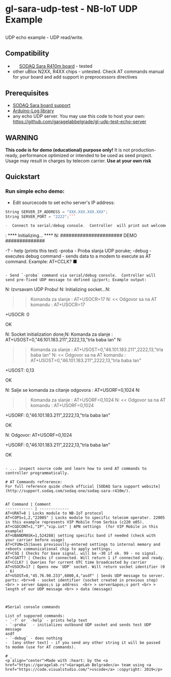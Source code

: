 # gl-sara-udp-test - NB-IoT UDP Example
## 

UDP echo example - UDP read/write. 


## Compatibility

* <img src="https://www.arduino.cc/favicon.ico" height="16" width="16"> [ SODAQ Sara R410m board](https://support.sodaq.com/sodaq-one/sara/) - tested
*  other uBlox N2XX, R4XX chips - untested. Check AT commands manual for your board and add support in preprocessors directives

## Prerequisites
* [SODAQ Sara board support](http://support.sodaq.com/sodaq-one/arduino-ide-setup/)
* [Arduino-Log library](https://github.com/thijse/Arduino-Log) 
* any echo UDP server. You may use this code to host your own: https://github.com/garagelabbelgrade/gl-udp-test-echo-server


## WARNING
**This code is for demo (educational) purpose only!** It is not production-ready, performance optimized or intended to be used as seed project. Usage may result in charges by telecom carrier.  **Use at your own risk**

## Quickstart

### Run simple echo demo:

- Edit sourcecode to set echo server&apos;s IP address: 

```c++
String SERVER_IP_ADDRESS = "XXX.XXX.XXX.XXX";
String SERVER_PORT = "2222";```

-  Connect to serial/debug console.  Controller  will print out welcome message. Example:

```
: ****          Initializing...                ****
N:  ###################### DEMO ##############

 -? - help (prints this text) 
 -proba - Proba slanja UDP poruke; 
 -debug - executes debug command 
 <any other string> - sends data to a modem to execute as AT command. Example: AT+CCLK?
■
```

- Send `-proba` command via serial/debug console.  Controller will send pre-fixed UDP message to defined ip/port; Example output:

```

N: Izvrsavam UDP Probu!
N: Initializing socket...N: 
>> Komanda za slanje : AT+USOCR=17
N: 
<< Odgovor sa na AT komandu : AT+USOCR=17

+USOCR: 0

OK

N: Socket initialization done;N: 
Komanda za slanje : AT+USOST=0,"46.101.183.211",2222,13,"trla baba lan"
N: 
>> Komanda za slanje : AT+USOST=0,"46.101.183.211",2222,13,"trla baba lan"
N: 
<< Odgovor sa na AT komandu : AT+USOST=0,"46.101.183.211",2222,13,"trla baba lan"

+USOST: 0,13

OK

N: Salje se komanda za citanje odgovora : AT+USORF=0,1024
N: 
>> Komanda za slanje : AT+USORF=0,1024
N: 
<< Odgovor sa na AT komandu : AT+USORF=0,1024


+USORF: 0,"46.101.183.211",2222,13,"trla baba lan"

OK

N: 
Odgovor: AT+USORF=0,1024


+USORF: 0,"46.101.183.211",2222,13,"trla baba lan"

OK

```

- ... inspect source code and learn how to send AT commands to controller programmatically.

# AT Commands refrerence:
For full reference quide check official [SODAQ Sara support website](http://support.sodaq.com/sodaq-one/sodaq-sara-r410m/).


AT Command | Comment
------------ | -------------
AT+URAT=8 | Locks module to NB-IoT protocol
AT+COPS=1,2,"22005" | Locks module to specific telecom operater. 22005 in this example represents VIP Mobile from Serbia (c220 o05).
AT+CGDCONT=1,"IP","vip.iot" | APN settings  (for VIP Mobile in this example)
AT+UBANDMASK=1,524288| setting specific band if needed (check with your carrier before usage)
AT+CFUN=15|Saves previouslly-entered settings to internal memory and reboots communicational chip to apply settings.
AT+CSQ | Checks for base signal. will be ~30 if ok. 99 - no signal.
AT+CGATT? | Checks if connected. Will return 1 if connected and ready.
AT+CCLK? | Queries for current UTC time broadcasted by carrier
AT+USOCR=17 | Opens new `UDP` socket. Will return socket identifier (0 - 6)
AT+USOST=0,"45.76.90.233",6000,4,"asdf" | Sends UDP message to server.  parts: <br>>0 - socket identifier (socket created in previous step) <br> > server &apos;s ip address  <br> > server&apos;s port <br> > length of our UDP message <br> > data (message)



#Serial console commands

List of suppored commands:
- `-?` or `-help` - prints help text
- `-proba`  - initializes outbound UDP socket and sends test UDP message
asdf
- `-debug` - does nothing
-  [any other text] - if you send any other string it will be passed to modem (use for AT commands).

# _
<p align="center">Made with :heart: by the <a href="https://garagelab.rs">GarageLab Belgrade</a> team using <a href="https://code.visualstudio.com/">vscode</a> :copyright: 2019</p>
